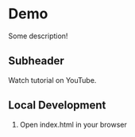 # Demo 
Some description!

## Subheader

Watch tutorial on YouTube.

## Local Development

1. Open index.html in your browser
